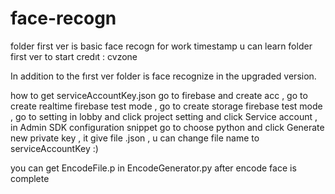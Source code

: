 # face-recogn
folder first ver is basic face recogn for work timestamp
u can learn folder first ver to start
credıt : cvzone

In addition to the fırst ver folder is face recognize in the upgraded version.

how to get serviceAccountKey.json
go to firebase and create acc , go to create realtime firebase test mode , go to create storage firebase test mode , go to setting in lobby and click project setting and click Service account , in Admin SDK configuration snippet go to choose python and click  Generate new private key , it give file .json , u can change file name to serviceAccountKey :)

you can get EncodeFile.p in EncodeGenerator.py after encode face is complete

